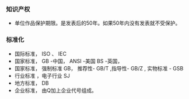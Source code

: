 ### 知识产权
* 单位作品保护期限。是发表后的50年。如果50年内没有发表就不受保护。

### 标准化
* 国际标准， ISO 、 IEC
* 国家标准， GB -中国， ANSI -美国 BS -英国， 
* 国家标准， 强制标准 GB， 推荐性- GB/T ,指导性- GB/Z , 实物标准 - GSB
* 行业标准 ，电子行业 SJ
* 地方标准， DB
* 企业标准， 由Q加上企业代号组成。